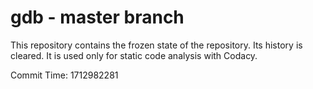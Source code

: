 # gdb - master branch

This repository contains the frozen state of the repository.
Its history is cleared. It is used only for static code
analysis with Codacy.

Commit Time: 1712982281
